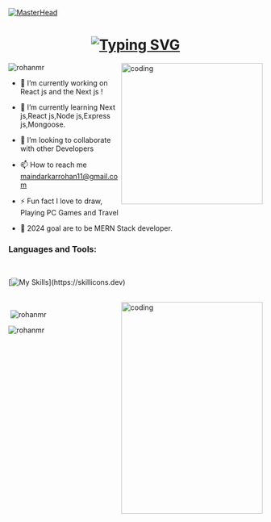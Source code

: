 [![MasterHead ](https://camo.githubusercontent.com/48ec00ed4c84e771db4a1db90b56352923a8d644452a32b434d68e97006c9337/68747470733a2f2f63686b736b696c6c732e636f6d2f77702d636f6e74656e742f75706c6f6164732f323032302f30342f504e432d416e696d617465642d42616e6e6572732e676966)](https://rohanmr.io)


<h1 align="center"><a href="https://git.io/typing-svg"><img src="https://readme-typing-svg.herokuapp.com?font=Fira+Code&duration=2500&pause=800&color=F7CB93&width=460&lines=Hi+%F0%9F%91%8B%2C+I'm+Rohan+a+Student%2C+Developer%2C;+And+also++Sometime++Instructor!;I'M+Web+Developer+Most+Friendly;+With+Front-End+Development.+" alt="Typing SVG" /></a></a></h1>


<img align="right" width="280" height='280' src="https://dresma.ai/wp-content/uploads/2022/01/mern-stack-developer.gif" alt="coding" />

<p align="left"> <img src="https://komarev.com/ghpvc/?username=rohanmr&label=Profile%20views&color=0e75b6&style=flat" alt="rohanmr" /> </p>

- 🔭 I’m currently working on React js and the Next js !

- 🌱 I’m currently learning Next js,React js,Node js,Express js,Mongoose. 

- 👯 I’m looking to collaborate with other Developers

- 📫 How to reach me maindarkarrohan11@gmail.com

- ⚡ Fun fact I love to draw, Playing PC Games and Travel

- 📘 2024 goal are to be MERN Stack developer.
  <br/>

<h3 align="left">Languages and Tools:</h3><br/>

[![My Skills](https://skillicons.dev/icons?i=html,css,js,ts,react,next,bootstrap,tailwindcss,sass,redux,git,github,mysql,mongodb,postgresql,express,nodejs,c,python,django,postman,wordpress,mui,stackoverflow,vscode,)](https://skillicons.dev)

<br/>
<!-- <p><img align="left" src="https://github-readme-stats.vercel.app/api/top-langs?username=rohanmr&show_icons=true&locale=en&layout=compact" alt="rohanmr" /></p> -->


<img align="right" width="280" height='420' src="https://web3canvas.com/wp-content/uploads/2018/12/animation-delight-users.gif" alt="coding" />

<p>&nbsp;<img align="center"   src="https://github-readme-stats.vercel.app/api?username=rohanmr&show_icons=true&locale=en" alt="rohanmr" /></p>

<p><img align="center" src="https://github-readme-streak-stats.herokuapp.com/?user=rohanmr&" alt="rohanmr" /></p>
